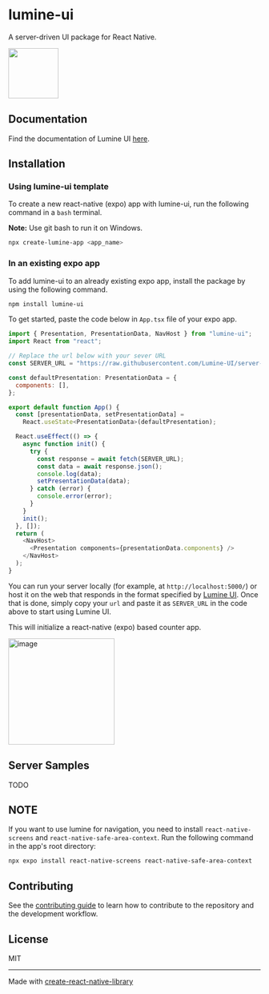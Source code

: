# lumine-ui

A server-driven UI package for React Native.

<img src="https://avatars.githubusercontent.com/u/110714650?s=400&u=2f269a43530ca5f575f2c3481f87c96400e9a6b1&v=4" width=100 />

## Documentation

Find the documentation of Lumine UI [here](https://lumineui.vercel.app/).

## Installation

### Using lumine-ui template

To create a new react-native (expo) app with lumine-ui, run the following command in a `bash` terminal. 

**Note:** Use git bash to run it on Windows.

```sh
npx create-lumine-app <app_name>
```

### In an existing expo app

To add lumine-ui to an already existing expo app, install the package by using the following command.

```sh
npm install lumine-ui
```

To get started, paste the code below in `App.tsx` file of your expo app.

```js
import { Presentation, PresentationData, NavHost } from "lumine-ui";
import React from "react";

// Replace the url below with your sever URL
const SERVER_URL = "https://raw.githubusercontent.com/Lumine-UI/server-samples/main/counter.json";

const defaultPresentation: PresentationData = {
  components: [],
};

export default function App() {
  const [presentationData, setPresentationData] =
    React.useState<PresentationData>(defaultPresentation);

  React.useEffect(() => {
    async function init() {
      try {
        const response = await fetch(SERVER_URL);
        const data = await response.json();
        console.log(data);
        setPresentationData(data);
      } catch (error) {
        console.error(error);
      }
    }
    init();
  }, []);
  return (
    <NavHost>
      <Presentation components={presentationData.components} />
    </NavHost>
  );
}
```

You can run your server locally (for example, at `http://localhost:5000/`) or host it on the web that responds in the format specified by [Lumine UI](https://lumineui.vercel.app/). Once that is done, simply copy your `url` and paste it as `SERVER_URL` in the code above to start using Lumine UI.

This will initialize a react-native (expo) based counter app.

<img width="212" alt="image" src="https://user-images.githubusercontent.com/55179845/208242639-5b4c3663-311a-4356-ad8b-76ed208a01c6.png">

## Server Samples

TODO

## NOTE

If you want to use lumine for navigation, you need to install `react-native-screens` and `react-native-safe-area-context`. Run the following command in the app's root directory:

```sh
npx expo install react-native-screens react-native-safe-area-context
```

## Contributing

See the [contributing guide](CONTRIBUTING.md) to learn how to contribute to the repository and the development workflow.

## License

MIT

---

Made with [create-react-native-library](https://github.com/callstack/react-native-builder-bob)
